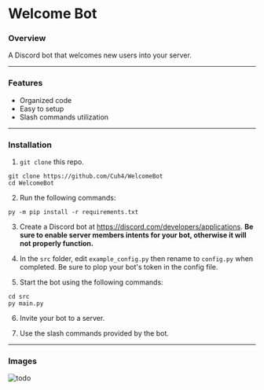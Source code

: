 # Welcome Bot

### **Overview**
A Discord bot that welcomes new users into your server.

---

### **Features**
- Organized code
- Easy to setup
- Slash commands utilization
---

### **lnstallation**
1) `git clone` this repo.
```
git clone https://github.com/Cuh4/WelcomeBot
cd WelcomeBot
```

2) Run the following commands:
```
py -m pip install -r requirements.txt
```

3) Create a Discord bot at https://discord.com/developers/applications. **Be sure to enable server members intents for your bot, otherwise it will not properly function.**

4) In the `src` folder, edit `example_config.py` then rename to `config.py` when completed. Be sure to plop your bot's token in the config file.

5) Start the bot using the following commands:
```
cd src
py main.py
```

6) Invite your bot to a server.

7) Use the slash commands provided by the bot.

---

### **Images**

![todo](imgs/todo.png)